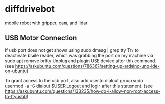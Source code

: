 # diffdrivebot
mobile robot with gripper, cam, and lidar

## USB Motor Connection
If usb port does not get shown using
    sudo dmesg | grep tty
Try to deactivate braile reader, which was grabbing the port on my machine via
    sudo apt remove brltty
Unplug and plugin USB device after this command.
(see https://askubuntu.com/questions/786367/setting-up-arduino-uno-ide-on-ubuntu)

To grant access to the usb port, also add user to dialout group
    sudo usermod -a -G dialout $USER
Logout and login after this statement.
(see https://askubuntu.com/questions/133235/how-do-i-allow-non-root-access-to-ttyusb0)